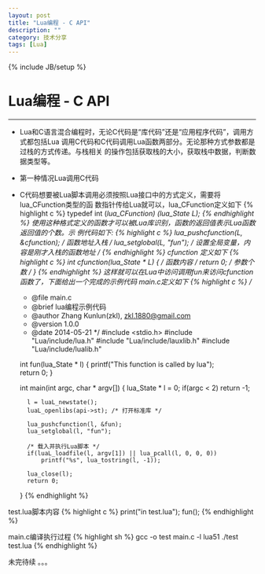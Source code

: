 ```yaml
---
layout: post
title: "Lua编程 - C API"
description: ""
category: 技术分享
tags: [Lua]
---
```

{% include JB/setup %}
# Lua编程 - C API
---

* Lua和C语言混合编程时，无论C代码是“库代码”还是“应用程序代码”，调用方式都包括Lua
调用C代码和C代码调用Lua函数两部分。无论那种方式参数都是过栈的方式传递。与栈相关
的操作包括获取栈的大小，获取栈中数据，判断数据类型等。
<!--break-->

* 第一种情况Lua调用C代码

* C代码想要被Lua脚本调用必须按照Lua接口中的方式定义，需要将lua_CFunction类型的函
数指针传给Lua就可以，lua_CFunction定义如下
{% highlight c %}
	typedef int (*lua_CFunction) (lua_State *L);
{% endhighlight %}
使用这种格式定义的函数才可以被Lua库识别，函数的返回值表示Lua函数返回值的个数。示
例代码如下:
{% highlight c %}
	lua_pushcfunction(L, &cfunction);  /* 函数地址入栈 */
	lua_setglobal(L, "fun"); /* 设置全局变量，内容是刚才入栈的函数地址 */
{% endhighlight %}
cfunction 定义如下
{% highlight c %}
	int cfunction(lua_State * L)
	{
		/* 函数内容 */
		return 0; /* 参数个数 */
	}
{% endhighlight %}
这样就可以在Lua中访问调用fun来访问cfunction函数了，下面给出一个完成的示例代码
main.c定义如下
{% highlight c %}
	/**
	* @file main.c
	* @brief lua编程示例代码
	* @author Zhang Kunlun(zkl), zkl.1880@gmail.com
	* @version 1.0.0
	* @date 2014-05-21
	*/
	#include <stdio.h>
	#include "Lua/include/lua.h"
	#include "Lua/include/lauxlib.h"
	#include "Lua/include/lualib.h"


	int fun(lua_State * l)
	{
		printf("This function is called by lua");	
		return 0;
	}

	int main(int argc, char * argv[])
	{
		lua_State * l = 0;
		if(argc < 2)
			return -1;

		l = luaL_newstate();
		luaL_openlibs(api->st); /* 打开标准库 */ 
	
		lua_pushcfunction(l, &fun);
		lua_setglobal(l, "fun");
	
		/* 载入并执行Lua脚本 */
		if(luaL_loadfile(l, argv[1]) || lua_pcall(l, 0, 0, 0))
			printf("%s", lua_tostring(l, -1));

		lua_close(l);
		return 0;
	}
{% endhighlight %}

test.lua脚本内容
{% highlight c %}
	print("in test.lua");
	fun();
{% endhighlight %}

main.c编译执行过程
{% highlight sh %}
	gcc -o test main.c -l lua51
	./test test.lua
{% endhighlight %}


未完待续 。。。 

